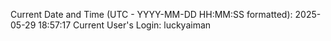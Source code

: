 Current Date and Time (UTC - YYYY-MM-DD HH:MM:SS formatted): 2025-05-29 18:57:17
Current User's Login: luckyaiman

